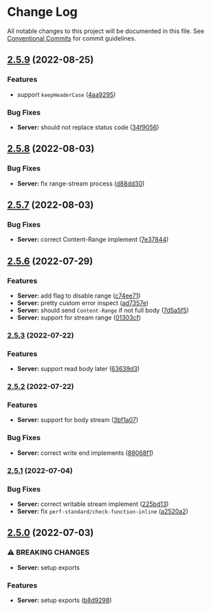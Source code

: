 # Change Log

All notable changes to this project will be documented in this file.
See [Conventional Commits](https://conventionalcommits.org) for commit guidelines.

## [2.5.9](https://github.com/hans00/fastWS/compare/v2.5.8...v2.5.9) (2022-08-25)


### Features

* support `keepHeaderCase` ([4aa9295](https://github.com/hans00/fastWS/commit/4aa929510a774f370de09e8f897ab51d046674ab))


### Bug Fixes

* **Server:** should not replace status code ([34f9056](https://github.com/hans00/fastWS/commit/34f9056b62c6334f41efc33014d48029783237f5))



## [2.5.8](https://github.com/hans00/fastWS/compare/v2.5.7...v2.5.8) (2022-08-03)


### Bug Fixes

* **Server:** fix range-stream process ([d88dd30](https://github.com/hans00/fastWS/commit/d88dd3042824db03452be720626c609bdbe331fd))



## [2.5.7](https://github.com/hans00/fastWS/compare/v2.5.6...v2.5.7) (2022-08-03)


### Bug Fixes

* **Server:** correct Content-Range implement ([7e37844](https://github.com/hans00/fastWS/commit/7e378446655de4754b412974503cc619a25774af))



## [2.5.6](https://github.com/hans00/fastWS/compare/v0.1.0...v2.6.0) (2022-07-29)


### Features

* **Server:** add flag to disable range ([c74ee71](https://github.com/hans00/fastWS/commit/c74ee711f79bc8c4381631b088b21a243a702d98))
* **Server:** pretty custom error inspect ([ad7357e](https://github.com/hans00/fastWS/commit/ad7357e139ed1a8a8e4f868d12ff82feca5c4a8b))
* **Server:** should send `Content-Range` if not full body ([7d5a5f5](https://github.com/hans00/fastWS/commit/7d5a5f51590345987913eb07e2be4055d79517bc))
* **Server:** support for stream range ([01303cf](https://github.com/hans00/fastWS/commit/01303cfef9ba524b00a77008a20c5de58822abc6))

### [2.5.3](https://github.com/hans00/fastWS/compare/v2.5.2...v2.5.3) (2022-07-22)


### Features

* **Server:** support read body later ([63639d3](https://github.com/hans00/fastWS/commit/63639d33b774ac5ddf705b5ec43c88c846faab5d))

### [2.5.2](https://github.com/hans00/fastWS/compare/v2.5.1...v2.5.2) (2022-07-22)


### Features

* **Server:** support for body stream ([3bf1a07](https://github.com/hans00/fastWS/commit/3bf1a07ed0a54a4387033c0bbc783a2a6fb1856d))


### Bug Fixes

* **Server:** correct write end implements ([88068f1](https://github.com/hans00/fastWS/commit/88068f104de14514b6c557b43bff926d84836c46))

### [2.5.1](https://github.com/hans00/fastWS/compare/v2.5.0...v2.5.1) (2022-07-04)


### Bug Fixes

* **Server:** correct writable stream implement ([225bd13](https://github.com/hans00/fastWS/commit/225bd1365df83414ad84c9d0003b97295824d1c2))
* **Server:** fix `perf-standard/check-function-inline` ([a2520a2](https://github.com/hans00/fastWS/commit/a2520a24004faaa18391034f28fe0e14783f19f5))

## [2.5.0](https://github.com/hans00/fastWS/compare/v2.4.2...v2.5.0) (2022-07-03)


### ⚠ BREAKING CHANGES

* **Server:** setup exports

### Features

* **Server:** setup exports ([b8d9298](https://github.com/hans00/fastWS/commit/b8d929855d2b06698ecb7bd09a4a1b2127f04788))
